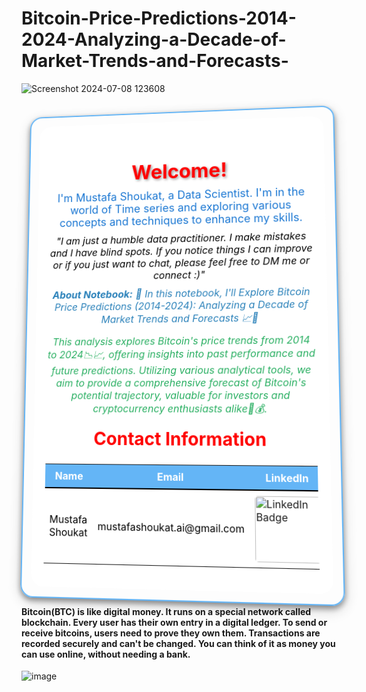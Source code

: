 # Bitcoin-Price-Predictions-2014-2024-Analyzing-a-Decade-of-Market-Trends-and-Forecasts-

![Screenshot 2024-07-08 123608](https://github.com/Mustafa-Shoukat1/Bitcoin-Price-Predictions-2014-2024-Analyzing-a-Decade-of-Market-Trends-and-Forecasts-/assets/162743520/e3648a7d-1250-452a-8dfd-f35d147a1be7)

<div style="position: relative; text-align: center; background-image: url('https://th.bing.com/th/id/OIP.FhY2jL9E3OtyWAmmT_fFaAHaDt?w=341&h=175&c=7&r=0&o=5&dpr=1.5&pid=1.7'); background-size: cover; background-position: center; border-radius: 20px; border: 2px solid #64B5F6; padding: 15px; box-shadow: 0px 4px 8px rgba(0, 0, 0, 0.4), 0px 6px 20px rgba(0, 0, 0, 0.19); transform: perspective(1000px) rotateX(5deg) rotateY(-5deg); transition: transform 0.5s ease-in-out;">
    <div style="position: relative; z-index: 1; background-color: rgba(255, 255, 255, 0.9); backdrop-filter: blur(10px); border-radius: 20px; padding: 20px;">
        <h1 style="color: red; text-shadow: 2px 2px 4px rgba(0, 0, 0, 0.4); font-weight: bold; margin-bottom: 10px; font-size: 32px;">Welcome!</h1>
        <p style="color: #1976D2; font-size: 18px; margin: 10px 0;">
            I'm Mustafa Shoukat, a Data Scientist. I'm in the world of Time series and exploring various concepts and techniques to enhance my skills.
        </p>
        <p style="color: #000000; font-size: 16px; font-style: italic; margin: 10px 0;">
            "I am just a humble data practitioner. I make mistakes and I have blind spots. If you notice things I can improve or if you just want to chat, please feel free to DM me or connect :)"
        </p>
        <p style="color: #2980B9; font-size: 16px; font-style: italic; margin: 10px 0;">
            <strong>About Notebook:</strong> 🧠 In this notebook, I'll Explore Bitcoin Price Predictions (2014-2024): Analyzing a Decade of Market Trends and Forecasts 📈🔮
        </p>
        <p style="color: #27AE60; font-size: 16px; font-style: italic; margin: 10px 0;">
            This analysis explores Bitcoin's price trends from 2014 to 2024📉📈, offering insights into past performance and future predictions. Utilizing various analytical tools, we aim to provide a comprehensive forecast of Bitcoin's potential trajectory, valuable for investors and cryptocurrency enthusiasts alike🚀💰.
        </p>
        <h2 style="color: red; margin-top: 15px; font-size: 28px;">Contact Information</h2>
        <table style="width: 100%; margin-top: 15px; border-collapse: collapse;">
            <tr style="background-color: #64B5F6; color: #ffffff;">
                <th style="padding: 8px; border-bottom: 2px solid #000000;">Name</th>
                <th style="padding: 8px; border-bottom: 2px solid #000000;">Email</th>
                <th style="padding: 8px; border-bottom: 2px solid #000000;">LinkedIn</th>
                <th style="padding: 8px; border-bottom: 2px solid #000000;">GitHub</th>
                <th style="padding: 8px; border-bottom: 2px solid #000000;">Kaggle</th>
            </tr>
            <tr style="background-color: #FFFFFF; color: #000000;">
                <td style="padding: 8px;">Mustafa Shoukat</td>
                <td style="padding: 8px;">mustafashoukat.ai@gmail.com</td>
                <td style="padding: 8px;">
                    <a href="https://www.linkedin.com/in/mustafashoukat/" target="_blank">
                        <img src="https://img.shields.io/badge/LinkedIn-0e76a8.svg?style=for-the-badge&logo=LinkedIn&logoColor=white" alt="LinkedIn Badge" style="border-radius: 5px; width: 100px;">
                    </a>
                </td>
                <td style="padding: 8px;">
                    <a href="https://github.com/Mustafa-Shoukat1" target="_blank">
                        <img src="https://img.shields.io/badge/GitHub-171515.svg?style=for-the-badge&logo=GitHub&logoColor=white" alt="GitHub Badge" style="border-radius: 5px; width: 100px;">
                    </a>
                </td>
                <td style="padding: 8px;">
                    <a href="https://www.kaggle.com/mustafashoukat" target="_blank">
                        <img src="https://img.shields.io/badge/Kaggle-20beff.svg?style=for-the-badge&logo=Kaggle&logoColor=white" alt="Kaggle Badge" style="border-radius: 5px; width: 100px;">
                    </a>
                </td>
            </tr>
        </table>
    </div>
</div>



#### Bitcoin(BTC) is like digital money. It runs on a special network called blockchain. Every user has their own entry in a digital ledger. To send or receive bitcoins, users need to prove they own them. Transactions are recorded securely and can't be changed. You can think of it as money you can use online, without needing a bank.

![image](https://github.com/Mustafa-Shoukat1/Bitcoin-Price-Predictions-2014-2024-Analyzing-a-Decade-of-Market-Trends-and-Forecasts-/assets/162743520/6d2fbc6f-4576-4463-9327-78f7a7aa2c01)

